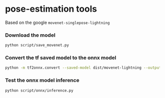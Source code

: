 # pose-estimation tools
Based on the google `movenet-singlepose-lightning`

### Download the model
```bash
python script/save_movenet.py
```

### Convert the tf saved model to the onnx model

```bash
python -m tf2onnx.convert --saved-model dist/movenet-lightning --output dist/onnx/movenet-lightning.onnx --opset 13
```

### Test the onnx model inference

```bash
python script/onnx/inference.py
```